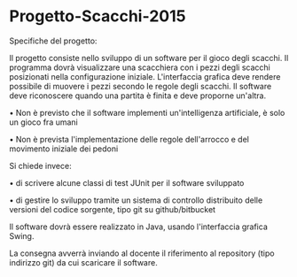 # Progetto-Scacchi-2015

Specifiche del progetto:

Il progetto consiste nello sviluppo di un software per il gioco degli scacchi. 
Il programma dovrà visualizzare una scacchiera con i pezzi degli scacchi posizionati nella configurazione iniziale.
L'interfaccia grafica deve rendere possibile di muovere i pezzi secondo le regole degli scacchi. Il software deve riconoscere quando una partita è finita e deve proporne un'altra.

• Non è previsto che il software implementi un'intelligenza artificiale, è solo un gioco fra umani

• Non è prevista l'implementazione delle regole dell'arrocco e del movimento iniziale dei pedoni

Si chiede invece:

• di scrivere alcune classi di test JUnit per il software sviluppato

• di gestire lo sviluppo tramite un sistema di controllo distribuito delle versioni del codice sorgente, tipo git su github/bitbucket

Il software dovrà essere realizzato in Java, usando l'interfaccia grafica Swing.

La consegna avverrà inviando al docente il riferimento al repository (tipo indirizzo git) da cui scaricare il software.

